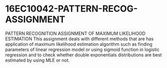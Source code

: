 # 16EC10042-PATTERN-RECOG-ASSIGNMENT
PATTERN RECOGNITION ASSIGNMENT OF MAXIMUM LIKELIHOOD ESTIMATION
This assignment deals with different methods that are has application of maximum likelihood estimation algorithm such as finding 
parameters of linear regression model or using sigmoid function in logistic regression and to check whether double exponentials 
distributions are best estimated by using MLE or not.
